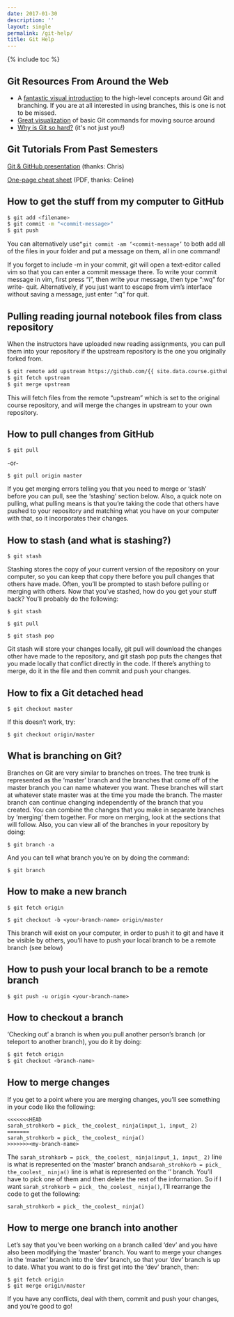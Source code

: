 ```yaml
---
date: 2017-01-30
description: ''
layout: single
permalink: /git-help/
title: Git Help
---
```


{% include toc %}


## Git Resources From Around the Web

* A [fantastic visual introduction](http://pcottle.github.io/learnGitBranching/) to the high-level concepts around Git and branching. If you are at all interested in using branches, this is one is not to be missed.
* [Great visualization](http://www.ndpsoftware.com/git-cheatsheet.html#loc=workspace;) of basic Git commands for moving source around
* [Why is Git so hard?](http://merrigrove.blogspot.com/2014/02/why-heck-is-git-so-hard-places-model-ok.html) (it's not just you!)


## Git Tutorials From Past Semesters

[Git &amp; GitHub
presentation](https://docs.google.com/presentation/d/1NpeHiQKs-y2PKp_XrUgzhSSXXBrhTv5DHU4vjQoF99Y/edit?usp=sharing)
(thanks: Chris)

[One-page cheat sheet](https://training.github.com/kit/downloads/github-git-cheat-sheet.pdf) (PDF, thanks: Celine)

## How to get the stuff from my computer to GitHub

``` bash
$ git add <filename>
$ git commit -m "<commit-message>"
$ git push
```

You can alternatively use`“git commit -am ‘<commit-message’` to both add all
of the files in your folder and put a message on them, all in one command!

If you forget to include -m in your commit, git will open a text-editor called
vim so that you can enter a commit message there. To write your commit message
in vim, first press “i”, then write your message, then type “:wq” for write-
quit. Alternatively, if you just want to escape from vim’s interface without
saving a message, just enter “:q” for quit.


## Pulling reading journal notebook files from class repository

When the instructors have uploaded new reading assignments, you can pull them into your repository if the upstream repository is the one you originally forked from.

``` bash
$ git remote add upstream https://github.com/{{ site.data.course.github_owner }}/ReadingJournal
$ git fetch upstream
$ git merge upstream
```

This will fetch files from the remote “upstream” which is set to the original
course repository, and will merge the changes in upstream to your own
repository.


## How to pull changes from GitHub

`$ git pull`

-or-

`$ git pull origin master`

If you get merging errors telling you that you need to merge or ‘stash’ before
you can pull, see the ‘stashing’ section below. Also, a quick note on pulling,
what pulling means is that you’re taking the code that others have pushed to
your repository and matching what you have on your computer with that, so it
incorporates their changes.


## How to stash (and what is stashing?)

`$ git stash`

Stashing stores the copy of your current version of the repository on your
computer, so you can keep that copy there before you pull changes that others
have made. Often, you’ll be prompted to stash before pulling or merging with
others. Now that you’ve stashed, how do you get your stuff back? You’ll
probably do the following:

`$ git stash`

`$ git pull`

`$ git stash pop`

Git stash will store your changes locally, git pull will download the changes
other have made to the repository, and git stash pop puts the changes that you
made locally that conflict directly in the code. If there’s anything to merge,
do it in the file and then commit and push your changes.


## How to fix a Git detached head

`$ git checkout master`

If this doesn’t work, try:

`$ git checkout origin/master`


## What is branching on Git?

Branches on Git are very similar to branches on trees. The tree trunk is
represented as the ‘master’ branch and the branches that come off of the
master branch you can name whatever you want. These branches will start at
whatever state master was at the time you made the branch. The master branch
can continue changing independently of the branch that you created. You can
combine the changes that you make in separate branches by ‘merging’ them
together. For more on merging, look at the sections that will follow. Also,
you can view all of the branches in your repository by doing:

`$ git branch -a`

And you can tell what branch you’re on by doing the command:

`$ git branch`


## How to make a new branch

`$ git fetch origin`

`$ git checkout -b <your-branch-name> origin/master`

This branch will exist on your computer, in order to push it to git and have
it be visible by others, you’ll have to push your local branch to be a remote
branch (see below)


## How to push your local branch to be a remote branch

`$ git push -u origin <your-branch-name>`


## How to checkout a branch

‘Checking out’ a branch is when you pull another person’s branch (or teleport
to another branch), you do it by doing:

``` bash
$ git fetch origin
$ git checkout <branch-name>
```


## How to merge changes

If you get to a point where you are merging changes, you’ll see something in
your code like the following:

```
<<<<<<<HEAD
sarah_strohkorb = pick_ the_coolest_ ninja(input_1, input_ 2)
=======
sarah_strohkorb = pick_ the_coolest_ ninja()
>>>>>>><my-branch-name>
```

The `sarah_strohkorb = pick_ the_coolest_ ninja(input_1, input_ 2)` line is what
is represented on the ‘master’ branch and`sarah_strohkorb = pick_ the_coolest_ ninja()` line is what is represented on the ‘<my-branch-name>’ branch. You’ll have to pick one of them and then delete the rest of
the information. So if I want `sarah_strohkorb = pick_ the_coolest_ ninja()`,
I’ll rearrange the code to get the following:

```
sarah_strohkorb = pick_ the_coolest_ ninja()
```


## How to merge one branch into another

Let’s say that you’ve been working on a branch called ‘dev’ and you have also
been modifying the ‘master’ branch. You want to merge your changes in the
‘master’ branch into the ‘dev’ branch, so that your ‘dev’ branch is up to
date. What you want to do is first get into the ‘dev’ branch, then:

```
$ git fetch origin
$ git merge origin/master
```

If you have any conflicts, deal with them, commit and push your changes, and
you’re good to go!
